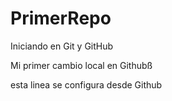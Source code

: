 # PrimerRepo
Iniciando en Git y GitHub

Mi primer cambio local en Githubß

esta linea se configura desde Github
